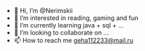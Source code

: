 - 👋 Hi, I’m @Nerimskii
- 👀 I’m interested in reading, gaming and fun
- 🌱 I’m currently learning java + sql + ...
- 💞️ I’m looking to collaborate on ...
- 📫 How to reach me geha112233@mail.ru

<!---
Nerimskii/Nerimskii is a ✨ special ✨ repository because its `README.md` (this file) appears on your GitHub profile.
You can click the Preview link to take a look at your changes.
--->
